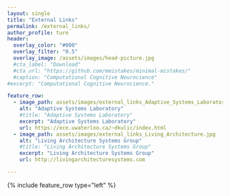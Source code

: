 ```yaml
---
layout: single
title: "External Links"
permalink: /external_links/
author_profile: ture
header:
  overlay_color: "#000"
  overlay_filter: "0.5"
  overlay_image: /assets/images/head-picture.jpg
  #cta_label: "Download"
  #cta_url: "https://github.com/mmistakes/minimal-mistakes/"
  #caption: "Computational Cognitive Neurocience"
#excerpt: "Computational Cognitive Neurocience."

feature_row:
  - image_path: assets/images/external_links_Adaptive_Systems_Laboratory.jpg
    alt: "Adaptive Systems Laboratory"
    #title: "Adaptive Systems Laboratory"
    excerpt: "Adaptive Systems Laboratory"
    url: https://ece.uwaterloo.ca/~dkulic/index.html
  - image_path: assets/images/external_links_Living_Architecture.jpg
    alt: "Living Architecture Systems Group"
    #title: "Living Architecture Systems Group"
    excerpt: "Living Architecture Systems Group"
    url: http://livingarchitecturesystems.com

---
```




{% include feature_row type="left" %}


